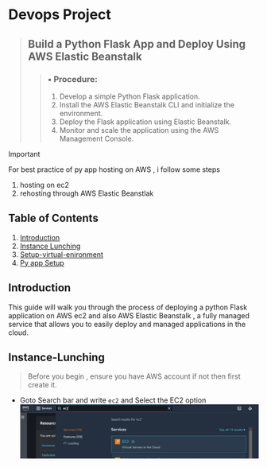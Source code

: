 # Devops Project 

>## Build a Python Flask App and Deploy Using AWS Elastic Beanstalk
>>### • Procedure:
>> 1. Develop a simple Python Flask application.
>> 2. Install the AWS Elastic Beanstalk CLI and initialize the environment.
>> 3. Deploy the Flask application using Elastic Beanstalk.
>> 4. Monitor and scale the application using the AWS Management Console.

> [!IMPORTANT]
> For best practice of py app hosting on AWS , i follow some steps
> 1. hosting on ec2
> 2. rehosting through AWS Elastic Beanstlak 

## Table of Contents

1. [Introduction](#introduction)
2. [Instance Lunching](#Instance-Lunching)
3. [Setup-virtual-enironment](setup-venv)
4. [Py app Setup](#app-setUp)



## Introduction

This guide will walk you  through the process of deploying a python Flask application on AWS ec2 and also AWS Elastic Beanstalk , a fully managed service that allows you to easily deploy and managed applications in the cloud.

## Instance-Lunching

> Before you begin , ensure you have AWS account if not then first create it.

- Goto Search bar and write `ec2` and Select the EC2 option 
    ![Search Bar Screenshots](/images/searchbar.webp)

